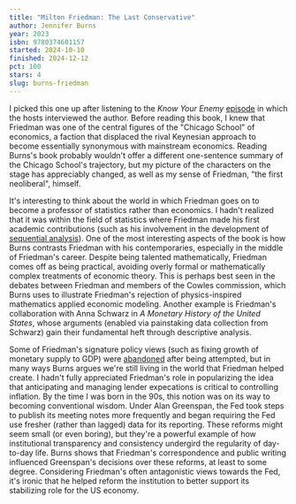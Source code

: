```yaml
---
title: "Milton Friedman: The Last Conservative"
author: Jennifer Burns
year: 2023
isbn: 9780374601157
started: 2024-10-10
finished: 2024-12-12
pct: 100
stars: 4
slug: burns-friedman
---
```


I picked this one up after listening to the <em>Know Your Enemy</em> <a href="https://open.spotify.com/episode/5Hy4YEWK1vNQsBHyFnuEz1?si=081f4d92332143b0">episode</a> in which the hosts interviewed the author. Before reading this book, I knew that Friedman was one of the central figures of the "Chicago School" of economics, a faction that displaced the rival Keynesian approach to become essentially synonymous with mainstream economics. Reading Burns's book probably wouldn't offer a different one-sentence summary of the Chicago School's trajectory, but my picture of the characters on the stage has appreciably changed, as well as my sense of Friedman, "the first neoliberal", himself.

It's interesting to think about the world in which Friedman goes on to become a professor of statistics rather than economics. I hadn't realized that it was within the field of statistics where Friedman made his first academic contributions (such as his involvement in the development of <a href="https://en.wikipedia.org/wiki/Sequential_analysis">sequential analysis</a>). One of the most interesting aspects of the book is how Burns contrasts Friedman with his contemporaries, especially in the middle of Friedman's career. Despite being talented mathematically, Friedman comes off as being practical, avoiding overly formal or mathematically complex treatments of economic theory. This is perhaps best seen in the debates between Friedman and members of the Cowles commission, which Burns uses to illustrate Friedman's rejection of physics-inspired mathematics applied economic modeling. Another example is Friedman's collaboration with Anna Schwarz in <em>A Monetary History of the United States</em>, whose arguments (enabled via painstaking data collection from Schwarz) gain their fundamental heft through descriptive analysis.

Some of Friedman's signature policy views (such as fixing growth of monetary supply to GDP) were <a href="https://en.wikipedia.org/wiki/Monetarism#Decline">abandoned</a> after being attempted, but in many ways Burns argues we're still living in the world that Friedman helped create. I hadn't fully appreciated Friedman's role in popularizing the idea that anticipating and managing lender expecations is critical to controlling inflation. By the time I was born in the 90s, this notion was on its way to becoming conventional wisdom. Under Alan Greenspan, the Fed took steps to publish its meeting notes more frequently and began requiring the Fed use fresher (rather than lagged) data for its reporting. These reforms might seem small (or even boring), but they're a powerful example of how institutional transparency and consistency undergird the regularity of day-to-day life. Burns shows that Friedman's correspondence and public writing influenced Greenspan's decisions over these reforms, at least to some degree. Considering Friedman's often antagonistic views towards the Fed, it's ironic that he helped reform the institution to better support its stabilizing role for the US economy.
